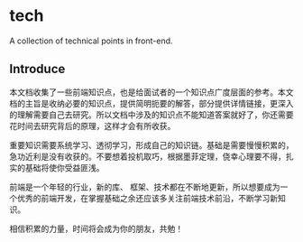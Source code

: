 # tech

A collection of technical points in front-end.

## Introduce

本文档收集了一些前端知识点，也是给面试者的一个知识点广度层面的参考。本文档的主旨是收纳必要的知识点，提供简明扼要的解答，部分提供详情链接，更深入的理解需要自己去研究。所以文档中涉及的知识点不能知道答案就好了，你还需要花时间去研究背后的原理，这样才会有所收获。

重要知识需要系统学习、透彻学习，形成自己的知识链。基础是需要慢慢积累的，急功近利是没有收获的。不要想着投机取巧，根据墨菲定理，侥幸心理要不得，扎实的基础将使你受益匪浅。

前端是一个年轻的行业，新的库、 框架、技术都在不断地更新，所以想要成为一个优秀的前端开发，在掌握基础之余还应该多关注前端技术前沿，不断学习新知识。

相信积累的力量，时间将会成为你的朋友，共勉！
